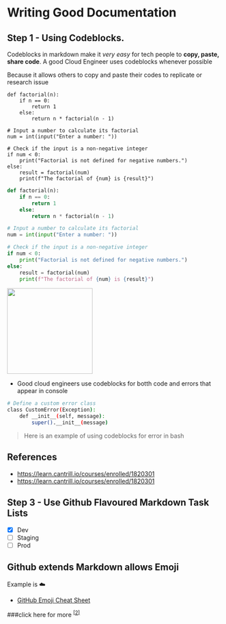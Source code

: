 # Writing Good Documentation

## Step 1 - Using Codeblocks.

Codeblocks in markdown make it *very easy* for tech people to **copy, paste, share code**.
A good Cloud Engineer uses codeblocks whenever possible

Because it allows others to copy and paste their codes to replicate or research issue

```
def factorial(n):
    if n == 0:
        return 1
    else:
        return n * factorial(n - 1)

# Input a number to calculate its factorial
num = int(input("Enter a number: "))

# Check if the input is a non-negative integer
if num < 0:
    print("Factorial is not defined for negative numbers.")
else:
    result = factorial(num)
    print(f"The factorial of {num} is {result}")
```

```python
def factorial(n):
    if n == 0:
        return 1
    else:
        return n * factorial(n - 1)

# Input a number to calculate its factorial
num = int(input("Enter a number: "))

# Check if the input is a non-negative integer
if num < 0:
    print("Factorial is not defined for negative numbers.")
else:
    result = factorial(num)
    print(f"The factorial of {num} is {result}")
```
<img width= "200px" src="https://github.com/tolaoguntunde/github-docs-example/assets/50242126/917e6c00-bbdc-423c-9abb-e633c07f1d1f" />

- Good cloud engineers use codeblocks for botth code and errors that appear in console
```bash
# Define a custom error class
class CustomError(Exception):
    def __init__(self, message):
        super().__init__(message)
```
> Here is an example of using codeblocks for error in bash
> 
## References
- https://learn.cantrill.io/courses/enrolled/1820301
- https://learn.cantrill.io/courses/enrolled/1820301

## Step 3 - Use Github Flavoured Markdown Task Lists

- [x] Dev
- [ ] Staging
- [ ] Prod

## Github extends Markdown allows Emoji
Example is ☁️
- [GitHub Emoji Cheat Sheet](https://github.com/ikatyang/emoji-cheat-sheet)

###click here for more <sup><a href="https://github.com/ikatyang/emoji-cheat-sheet)https://github.com/ikatyang/emoji-cheat-sheet">  [2]  </a></sup>
